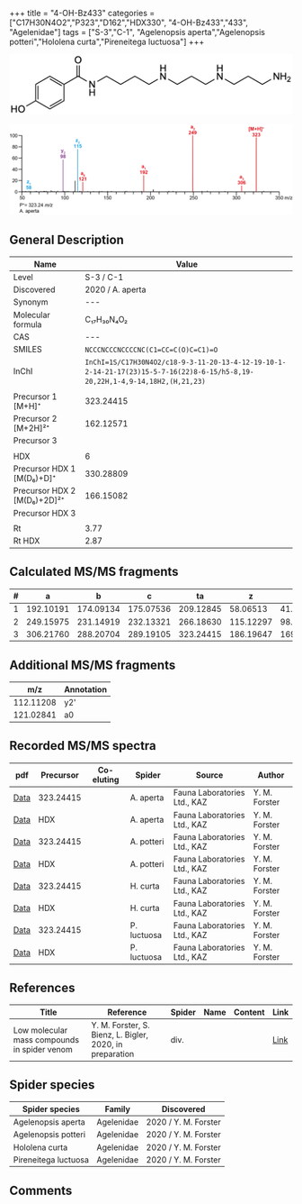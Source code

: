 +++
title = "4-OH-Bz433"
categories = ["C17H30N4O2","P323","D162","HDX330",
"4-OH-Bz433","433",
"Agelenidae"]
tags = ["S-3","C-1",
"Agelenopsis aperta","Agelenopsis potteri","Hololena curta","Pireneitega luctuosa"]
+++

![](/img/4-OH-Bz433.png)

![](/img_MSMS/323_4-OH-Bz433_Aa.png?classes=border)

## General Description

| Name                        | Value            |
|-----------------------------|------------------|
| Level                       | S-3 / C-1        |
| Discovered                  | 2020 / A. aperta |
| Synonym                     | ---              |
| Molecular formula           | C₁₇H₃₀N₄O₂       |
| CAS                         | ---              |
| SMILES | `NCCCNCCCNCCCCNC(C1=CC=C(O)C=C1)=O`  |
| InChI  | `InChI=1S/C17H30N4O2/c18-9-3-11-20-13-4-12-19-10-1-2-14-21-17(23)15-5-7-16(22)8-6-15/h5-8,19-20,22H,1-4,9-14,18H2,(H,21,23)`  |
|                             |                  |
| Precursor 1 [M+H]⁺          | 323.24415        |
| Precursor 2 [M+2H]²⁺        | 162.12571        |
| Precursor 3                 |                  |
|                             |                  |
| HDX                         | 6                |
| Precursor HDX 1 [M(D₆)+D]⁺   | 330.28809        |
| Precursor HDX 2 [M(D₆)+2D]²⁺ | 166.15082        |
| Precursor HDX 3             |                  |
|                             |                  |
| Rt                          | 3.77             |
| Rt HDX                      | 2.87             |

## Calculated MS/MS fragments

| # | a         | b         | c         | ta        | z         | y         | tz        |
|---|-----------|-----------|-----------|-----------|-----------|-----------|-----------|
| 1 | 192.10191 | 174.09134 | 175.07536 | 209.12845 | 58.06513 | 41.03858 | 75.09167 |
| 2 | 249.15975 | 231.14919 | 232.13321 | 266.18630 | 115.12297 | 98.09643 | 132.14952 |
| 3 | 306.21760 | 288.20704 | 289.19105 | 323.24415 | 186.19647 | 169.16993 | 203.22302 |

## Additional MS/MS fragments

| m/z       | Annotation |
|-----------|------------|
| 112.11208 | y2'        |
| 121.02841 | a0         |

## Recorded MS/MS spectra

| pdf                                             | Precursor | Co-eluting | Spider    | Source                       | Author        |
|-------------------------------------------------|-----------|------------|-----------|------------------------------|---------------|
| [Data](/pdf/A-aperta/323_4-OH-Bz433_Aa.pdf)     | 323.24415 |            | A. aperta | Fauna Laboratories Ltd., KAZ | Y. M. Forster |
| [Data](/pdf/A-aperta/323_4-OH-Bz433_Aa_HDX.pdf) | HDX       |            | A. aperta | Fauna Laboratories Ltd., KAZ | Y. M. Forster |
| [Data](/pdf/A-potteri/323_4-OH-Bz433_Ap.pdf) | 323.24415 |           | A. potteri | Fauna Laboratories Ltd., KAZ | Y. M. Forster |
| [Data](/pdf/A-potteri/323_4-OH-Bz433_Ap_HDX.pdf) | HDX |           | A. potteri | Fauna Laboratories Ltd., KAZ | Y. M. Forster |
| [Data](/pdf/H-curta/323_4-OH-Bz433_Hc.pdf) | 323.24415 |           | H. curta | Fauna Laboratories Ltd., KAZ | Y. M. Forster |
| [Data](/pdf/H-curta/323_4-OH-Bz433_Hc_HDX.pdf) | HDX |           | H. curta | Fauna Laboratories Ltd., KAZ | Y. M. Forster |
| [Data](/pdf/P-luctuosa/323_4-OH-Bz433_Pl.pdf) | 323.24415 |           | P. luctuosa | Fauna Laboratories Ltd., KAZ | Y. M. Forster |
| [Data](/pdf/P-luctuosa/323_4-OH-Bz433_Pl_HDX.pdf) | HDX |           | P. luctuosa | Fauna Laboratories Ltd., KAZ | Y. M. Forster |

## References

| Title     | Reference   | Spider    | Name   | Content  | Link |
|-----------|-------------|-----------|--------|----------|-----|
| Low molecular mass compounds in spider venom      | Y. M. Forster, S. Bienz, L. Bigler, 2020, in preparation          | div.       |   |   | [Link](unknown) |

## Spider species

| Spider species     | Family     | Discovered           |
|--------------------|------------|----------------------|
| Agelenopsis aperta | Agelenidae | 2020 / Y. M. Forster |
| Agelenopsis potteri | Agelenidae | 2020 / Y. M. Forster |
| Hololena curta | Agelenidae | 2020 / Y. M. Forster |
| Pireneitega luctuosa | Agelenidae | 2020 / Y. M. Forster |

## Comments
